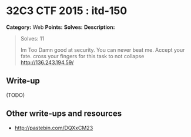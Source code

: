 # 32C3 CTF 2015 : itd-150

**Category:** Web
**Points:** 
**Solves:** 
**Description:**

> Solves: 11
> 
> Im Too Damn good at security. You can never beat me. Accept your fate. cross your fingers for this task to not collapse <http://136.243.194.59/>


## Write-up

(TODO)

## Other write-ups and resources

* <http://pastebin.com/DQXxCM23>

